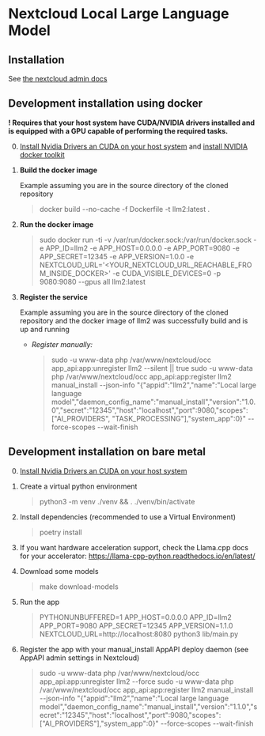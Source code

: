 <!--
  - SPDX-FileCopyrightText: 2024 Nextcloud GmbH and Nextcloud contributors
  - SPDX-License-Identifier: AGPL-3.0-or-later
-->
# Nextcloud Local Large Language Model

## Installation
See [the nextcloud admin docs](https://docs.nextcloud.com/server/latest/admin_manual/ai/index.html)


## Development installation using docker

**! Requires that your host system have CUDA/NVIDIA drivers installed and is equipped with a GPU capable of performing the required tasks.**

0. [Install Nvidia Drivers an CUDA on your host system](https://gist.github.com/denguir/b21aa66ae7fb1089655dd9de8351a202) and [install NVIDIA docker toolkit](https://stackoverflow.com/questions/25185405/using-gpu-from-a-docker-container) 

1. **Build the docker image**

   Example assuming you are in the source directory of the cloned repository

   > docker build --no-cache -f Dockerfile -t llm2:latest .



2. **Run the docker image**

   > sudo docker run -ti -v /var/run/docker.sock:/var/run/docker.sock -e APP_ID=llm2 -e APP_HOST=0.0.0.0 -e APP_PORT=9080 -e APP_SECRET=12345 -e APP_VERSION=1.0.0 -e NEXTCLOUD_URL='<YOUR_NEXTCLOUD_URL_REACHABLE_FROM_INSIDE_DOCKER>' -e CUDA_VISIBLE_DEVICES=0 -p 9080:9080 --gpus all llm2:latest



3. **Register the service**

   Example assuming you are in the source directory of the cloned repository and the docker image of llm2 was successfully build and is up and running

    - *Register manually:*

      > sudo -u www-data php /var/www/nextcloud/occ app_api:app:unregister llm2 --silent || true
      sudo -u www-data php /var/www/nextcloud/occ app_api:app:register llm2 manual_install --json-info "{\"appid\":\"llm2\",\"name\":\"Local large language model\",\"daemon_config_name\":\"manual_install\",\"version\":\"1.0.0\",\"secret\":\"12345\",\"host\":\"localhost\",\"port\":9080,\"scopes\":[\"AI_PROVIDERS\", "TASK_PROCESSING"],\"system_app\":0}" --force-scopes --wait-finish

## Development installation on bare metal

0. [Install Nvidia Drivers an CUDA on your host system](https://gist.github.com/denguir/b21aa66ae7fb1089655dd9de8351a202)

1. Create a virtual python environment

    > python3 -m venv ./venv && . ./venv/bin/activate

2. Install dependencies (recommended to use a Virtual Environment)
    
    > poetry install

3. If you want hardware acceleration support, check the Llama.cpp docs for your accelerator: https://llama-cpp-python.readthedocs.io/en/latest/

4. Download some models

    > make download-models

4. Run the app

    > PYTHONUNBUFFERED=1 APP_HOST=0.0.0.0 APP_ID=llm2 APP_PORT=9080 APP_SECRET=12345 APP_VERSION=1.1.0 NEXTCLOUD_URL=http://localhost:8080 python3 lib/main.py

5. Register the app with your manual_install AppAPI deploy daemon (see AppAPI admin settings in Nextcloud)

   > sudo -u www-data php /var/www/nextcloud/occ app_api:app:unregister llm2 --force
   sudo -u www-data php /var/www/nextcloud/occ app_api:app:register llm2 manual_install --json-info "{\"appid\":\"llm2\",\"name\":\"Local large language model\",\"daemon_config_name\":\"manual_install\",\"version\":\"1.1.0\",\"secret\":\"12345\",\"host\":\"localhost\",\"port\":9080,\"scopes\":[\"AI_PROVIDERS\"],\"system_app\":0}" --force-scopes --wait-finish
